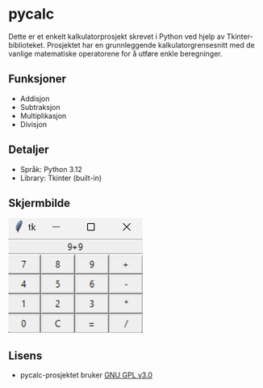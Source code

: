 # pycalc

Dette er et enkelt kalkulatorprosjekt skrevet i Python ved hjelp av Tkinter-biblioteket. Prosjektet har en grunnleggende kalkulatorgrensesnitt med de vanlige matematiske operatorene for å utføre enkle beregninger.

## Funksjoner

- Addisjon
- Subtraksjon
- Multiplikasjon
- Divisjon

## Detaljer

- Språk: Python 3.12
- Library: Tkinter (built-in)

## Skjermbilde

![screenshot of a really simple calculator GUI made using the tkinter library.](/layout.png)

## Lisens

- pycalc-prosjektet bruker [GNU GPL v3.0](https://choosealicense.com/licenses/gpl-3.0/)